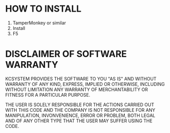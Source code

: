 HOW TO INSTALL
===
1. TamperMonkey or similar
2. Install
3. F5

DISCLAIMER OF SOFTWARE WARRANTY
===
KCSYSTEM PROVIDES THE SOFTWARE TO YOU "AS IS" AND WITHOUT WARRANTY OF ANY KIND, EXPRESS, IMPLIED OR OTHERWISE, INCLUDING WITHOUT LIMITATION ANY WARRANTY OF MERCHANTABILITY OR FITNESS FOR A PARTICULAR PURPOSE. 

THE USER IS SOLELY RESPONSIBLE FOR THE ACTIONS CARRIED OUT WITH THIS CODE AND THE COMPANY IS NOT RESPONSIBLE FOR ANY MANIPULATION, INVONVENIENCE, ERROR OR PROBLEM, BOTH LEGAL AND OF ANY OTHER TYPE THAT THE USER MAY SUFFER USING THE CODE.
